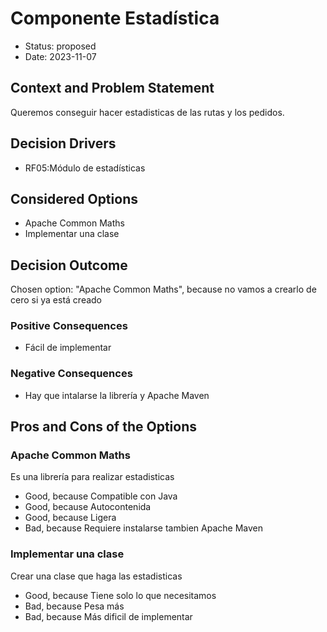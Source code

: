# Componente Estadística

* Status: proposed
* Date: 2023-11-07

## Context and Problem Statement

Queremos conseguir hacer estadisticas de las rutas y los pedidos.

## Decision Drivers

* RF05:Módulo de estadísticas

## Considered Options

* Apache Common Maths
* Implementar una clase

## Decision Outcome

Chosen option: "Apache Common Maths", because no vamos a crearlo de cero si ya está creado

### Positive Consequences

* Fácil de implementar

### Negative Consequences

* Hay que intalarse la librería y Apache Maven

## Pros and Cons of the Options

### Apache Common Maths

Es una librería para realizar estadisticas

* Good, because Compatible con Java
* Good, because Autocontenida
* Good, because Ligera
* Bad, because Requiere instalarse tambien Apache Maven

### Implementar una clase

Crear una clase que haga las estadisticas

* Good, because Tiene solo lo que necesitamos
* Bad, because Pesa más
* Bad, because Más dificil de implementar
